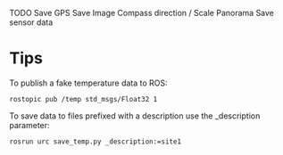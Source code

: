 TODO
  Save GPS
  Save Image
  Compass direction / Scale
  Panorama
  Save sensor data


# Tips

To publish a fake temperature data to ROS:

```
rostopic pub /temp std_msgs/Float32 1
```

To save data to files prefixed with a description use the _description parameter:

```
rosrun urc save_temp.py _description:=site1
```